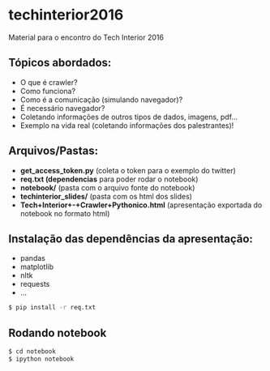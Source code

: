 # techinterior2016
Material para o encontro do Tech Interior 2016

## Tópicos abordados:

- O que é crawler?
- Como funciona?
- Como é a comunicação (simulando navegador)?
- É necessário navegador?
- Coletando informações de outros tipos de dados, imagens, pdf...
- Exemplo na vida real (coletando informações dos palestrantes)!

## Arquivos/Pastas:

- **get_access_token.py** (coleta o token para o exemplo do twitter)
- **req.txt (dependencias** para poder rodar o notebook)
- **notebook/** (pasta com o arquivo fonte do notebook)
- **techinterior_slides/** (pasta com os html dos slides)
- **Tech+Interior+-+Crawler+Pythonico.html** (apresentação exportada do notebook no formato html)

## Instalação das dependências da apresentação:

- pandas
- matplotlib
- nltk
- requests
- ...

```bash
$ pip install -r req.txt
```

## Rodando notebook

```bash
$ cd notebook
$ ipython notebook
```

